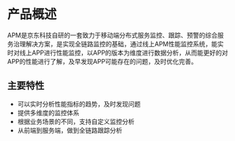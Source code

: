 # 产品概述


APM是京东科技自研的一套致力于移动端分布式服务监控、跟踪、预警的综合服务治理解决方案，是实现全链路监控的基础，通过线上APM性能监控系统，能实时对线上APP进行性能监控，以APP的版本为维度进行数据分析，从而能更好的对APP的性能进行了解，及早发现APP可能存在的问题，及时优化完善。

## 主要特性

* 可以实时分析性能指标的趋势，及时发现问题
* 提供多维度的监控体系
* 根据业务场景的不同，支持自定义监控分析
* 从前端到服务端，做到全链路跟踪分析

